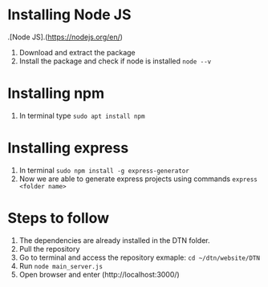 # Installing  Node JS
.[Node JS].(https://nodejs.org/en/)<br />
1. Download and extract the package
2. Install the package and check if node is installed `node --v`

# Installing npm 
1. In terminal type `sudo apt install npm `

# Installing express
1. In terminal `sudo npm install -g express-generator`
2. Now we are able to generate express projects using commands `express <folder name>`<br />

# Steps to follow 
1. The dependencies are already installed in the DTN folder.
2. Pull the repository
3. Go to terminal and access the repository exmaple: `cd ~/dtn/website/DTN`
4. Run `node main_server.js`
5. Open browser and enter (http://localhost:3000/)
